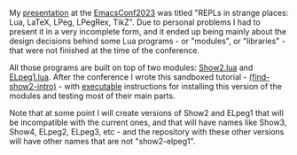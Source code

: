 My [presentation](http://anggtwu.net/emacsconf2023.html) at the [EmacsConf2023](https://emacsconf.org/2023/talks/) was titled "REPLs in strange
places: Lua, LaTeX, LPeg, LPegRex, TikZ". Due to personal problems I
had to present it in a very incomplete form, and it ended up being
mainly about the design decisions behind some Lua programs - or
"modules", or "libraries" - that were not finished at the time of the
conference.

All those programs are built on top of two modules: [Show2.lua](http://anggtwu.net/LUA/Show2.lua.html#introduction) and
[ELpeg1.lua](http://anggtwu.net/LUA/ELpeg1.lua.html). After the conference I wrote this sandboxed tutorial -
[(find-show2-intro)](http://anggtwu.net/eev-intros/find-show2-intro.html) - with [executable](http://anggtwu.net/eepitch.html) instructions for installing this
version of the modules and testing most of their main parts.

Note that at some point I will create versions of Show2 and ELpeg1
that will be incompatible with the current ones, and that will have
names like Show3, Show4, ELpeg2, ELpeg3, etc - and the repository with
these other versions will have other names that are not
"show2-elpeg1".

